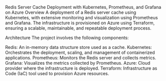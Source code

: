 Redis Server Cache Deployment with Kubernetes, Prometheus, and Grafana on Azure
Overview
A deployment of a Redis server cache using Kubernetes, with extensive monitoring and visualization using Prometheus and Grafana. The infrastructure is provisioned on Azure using Terraform, ensuring a scalable, maintainable, and repeatable deployment process.

Architecture
The project involves the following components:

Redis: An in-memory data structure store used as a cache.
Kubernetes: Orchestrates the deployment, scaling, and management of containerized applications.
Prometheus: Monitors the Redis server and collects metrics.
Grafana: Visualizes the metrics collected by Prometheus.
Azure: Cloud provider where the infrastructure is deployed.
Terraform: Infrastructure as Code (IaC) tool used to provision Azure resources.
